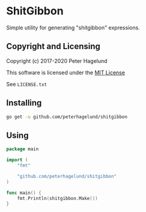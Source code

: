 # ShitGibbon

Simple utility for generating "shitgibbon" expressions.

## Copyright and Licensing

Copyright (c) 2017-2020 Peter Hagelund

This software is licensed under the [MIT License](https://en.wikipedia.org/wiki/MIT_License)

See `LICENSE.txt`

## Installing

```bash
go get -u github.com/peterhagelund/shitgibbon
```

## Using
```go
package main

import (
	"fmt"

	"github.com/peterhagelund/shitgibbon"
)

func main() {
	fmt.Println(shitgibbon.Make())
}
```
